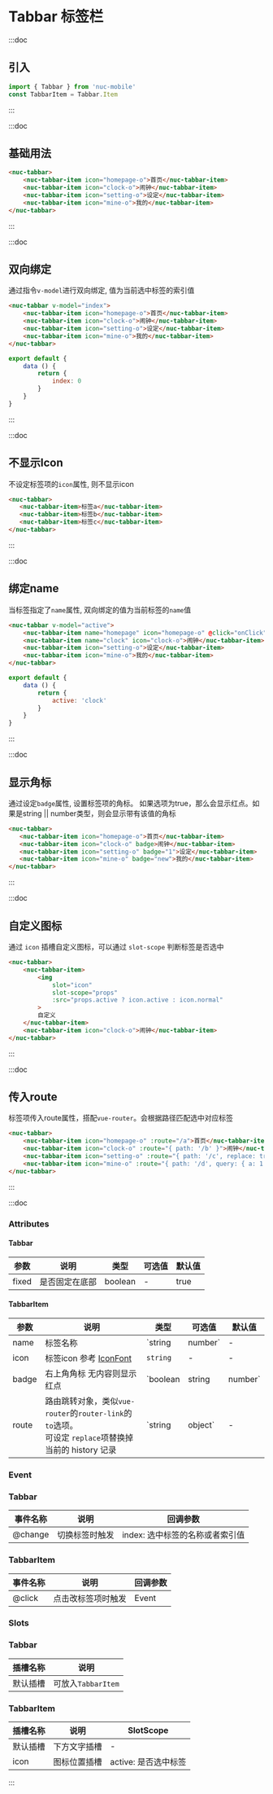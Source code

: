 # Tabbar 标签栏

:::doc
## 引入
```javascript
import { Tabbar } from 'nuc-mobile'
const TabbarItem = Tabbar.Item
```
:::

:::doc
## 基础用法
```html
<nuc-tabbar>
    <nuc-tabbar-item icon="homepage-o">首页</nuc-tabbar-item>
    <nuc-tabbar-item icon="clock-o">闹钟</nuc-tabbar-item>
    <nuc-tabbar-item icon="setting-o">设定</nuc-tabbar-item>
    <nuc-tabbar-item icon="mine-o">我的</nuc-tabbar-item>
</nuc-tabbar>
```
:::

:::doc
## 双向绑定
通过指令`v-model`进行双向绑定, 值为当前选中标签的索引值
```html
<nuc-tabbar v-model="index">
    <nuc-tabbar-item icon="homepage-o">首页</nuc-tabbar-item>
    <nuc-tabbar-item icon="clock-o">闹钟</nuc-tabbar-item>
    <nuc-tabbar-item icon="setting-o">设定</nuc-tabbar-item>
    <nuc-tabbar-item icon="mine-o">我的</nuc-tabbar-item>
</nuc-tabbar>
```
```javascript
export default {
    data () {
        return {
            index: 0
        }
    }
}
```
:::

:::doc
## 不显示Icon
不设定标签项的`icon`属性, 则不显示icon
```html
<nuc-tabbar>
   <nuc-tabbar-item>标签a</nuc-tabbar-item>
   <nuc-tabbar-item>标签b</nuc-tabbar-item>
   <nuc-tabbar-item>标签c</nuc-tabbar-item>
</nuc-tabbar>
```
:::

:::doc
## 绑定name
当标签指定了`name`属性, 双向绑定的值为当前标签的`name`值
```html
<nuc-tabbar v-model="active">
    <nuc-tabbar-item name="homepage" icon="homepage-o" @click="onClick">首页</nuc-tabbar-item>
    <nuc-tabbar-item name="clock" icon="clock-o">闹钟</nuc-tabbar-item>
    <nuc-tabbar-item icon="setting-o">设定</nuc-tabbar-item>
    <nuc-tabbar-item icon="mine-o">我的</nuc-tabbar-item>
</nuc-tabbar>
```
```javascript
export default {
    data () {
        return {
            active: 'clock'
        }
    }
}
```
:::


:::doc
## 显示角标
通过设定`badge`属性, 设置标签项的角标。 如果选项为true，那么会显示红点。如果是string || number类型，则会显示带有该值的角标
```html
<nuc-tabbar>
   <nuc-tabbar-item icon="homepage-o">首页</nuc-tabbar-item>
   <nuc-tabbar-item icon="clock-o" badge>闹钟</nuc-tabbar-item>
   <nuc-tabbar-item icon="setting-o" badge="1">设定</nuc-tabbar-item>
   <nuc-tabbar-item icon="mine-o" badge="new">我的</nuc-tabbar-item>
</nuc-tabbar>
```
:::


:::doc
## 自定义图标
通过 `icon` 插槽自定义图标，可以通过 `slot-scope` 判断标签是否选中
```html
<nuc-tabbar>
    <nuc-tabbar-item>
        <img
            slot="icon"
            slot-scope="props"
            :src="props.active ? icon.active : icon.normal"
        >
        自定义
    </nuc-tabbar-item>
    <nuc-tabbar-item icon="clock-o">闹钟</nuc-tabbar-item>
</nuc-tabbar>
```
:::

:::doc
## 传入route
标签项传入route属性，搭配`vue-router`。会根据路径匹配选中对应标签
```html
<nuc-tabbar>
    <nuc-tabbar-item icon="homepage-o" :route="/a">首页</nuc-tabbar-item>
    <nuc-tabbar-item icon="clock-o" :route="{ path: '/b' }">闹钟</nuc-tabbar-item>
    <nuc-tabbar-item icon="setting-o" :route="{ path: '/c', replace: true }">设定</nuc-tabbar-item>
    <nuc-tabbar-item icon="mine-o" :route="{ path: '/d', query: { a: 1 } }">我的</nuc-tabbar-item>
</nuc-tabbar>
```
:::

:::doc
### Attributes
#### Tabbar
| 参数 | 说明 | 类型 | 可选值 | 默认值 |
|-----|------|------|-------|-------|
| fixed | 是否固定在底部 | boolean | - | true |

#### TabbarItem
| 参数 | 说明 | 类型 | 可选值 | 默认值 |
|-----|------|------|-------|-------|
| name | 标签名称 | `string | number` | - | 当前标签索引值 |
| icon | 标签icon 参考 [IconFont](#/icon-font) | `string` | - | - |
| badge | 右上角角标 无内容则显示红点 | `boolean | string | number` | - | `false` |
| route | 路由跳转对象，类似`vue-router`的`router-link`的`to`选项。<br>可设定 `replace`项替换掉当前的 history 记录 | `string | object` | - | - |

### Event
### Tabbar
| 事件名称 | 说明 | 回调参数 |
| ------- | ---- | ------- |
| @change | 切换标签时触发 | index: 选中标签的名称或者索引值 |

### TabbarItem
| 事件名称 | 说明 | 回调参数 |
| ------- | ---- | ------- |
| @click | 点击改标签项时触发 | Event |

### Slots
### Tabbar
| 插槽名称 | 说明 |
| ------- | ---- |
| 默认插槽 | 可放入`TabbarItem` |

### TabbarItem
| 插槽名称 | 说明 | SlotScope |
| ------- | ---- | --------- |
| 默认插槽 | 下方文字插槽 | - |
| icon | 图标位置插槽 | active: 是否选中标签 |
:::
